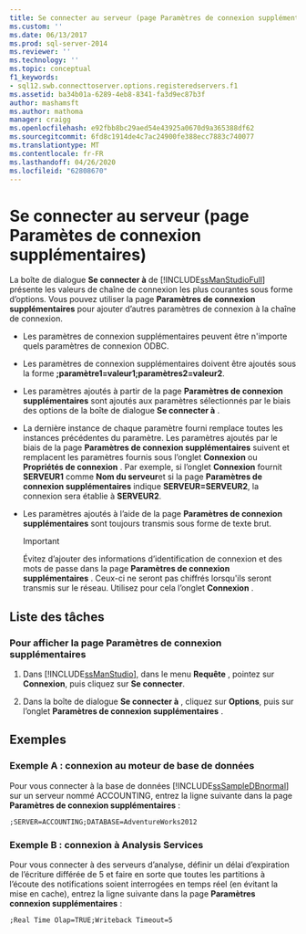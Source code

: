 ```yaml
---
title: Se connecter au serveur (page Paramètres de connexion supplémentaires) | Microsoft Docs
ms.custom: ''
ms.date: 06/13/2017
ms.prod: sql-server-2014
ms.reviewer: ''
ms.technology: ''
ms.topic: conceptual
f1_keywords:
- sql12.swb.connecttoserver.options.registeredservers.f1
ms.assetid: ba34b01a-6289-4eb8-8341-fa3d9ec87b3f
author: mashamsft
ms.author: mathoma
manager: craigg
ms.openlocfilehash: e92fbb8bc29aed54e43925a0670d9a365388df62
ms.sourcegitcommit: 6fd8c1914de4c7ac24900fe388ecc7883c740077
ms.translationtype: MT
ms.contentlocale: fr-FR
ms.lasthandoff: 04/26/2020
ms.locfileid: "62808670"
---
```

# <a name="connect-to-server-additional-connection-parameters-page"></a>Se connecter au serveur (page Paramètes de connexion supplémentaires)
  La boîte de dialogue **Se connecter à** de [!INCLUDE[ssManStudioFull](../includes/ssmanstudiofull-md.md)] présente les valeurs de chaîne de connexion les plus courantes sous forme d’options. Vous pouvez utiliser la page **Paramètres de connexion supplémentaires** pour ajouter d’autres paramètres de connexion à la chaîne de connexion.  
  
-   Les paramètres de connexion supplémentaires peuvent être n'importe quels paramètres de connexion ODBC.  
  
-   Les paramètres de connexion supplémentaires doivent être ajoutés sous la forme **;paramètre1=valeur1;paramètres2=valeur2**.  
  
-   Les paramètres ajoutés à partir de la page **Paramètres de connexion supplémentaires** sont ajoutés aux paramètres sélectionnés par le biais des options de la boîte de dialogue **Se connecter à** .  
  
-   La dernière instance de chaque paramètre fourni remplace toutes les instances précédentes du paramètre. Les paramètres ajoutés par le biais de la page **Paramètres de connexion supplémentaires** suivent et remplacent les paramètres fournis sous l’onglet **Connexion** ou **Propriétés de connexion** . Par exemple, si l’onglet **Connexion** fournit **SERVEUR1** comme **Nom du serveur**et si la page **Paramètres de connexion supplémentaires** indique **SERVEUR=SERVEUR2**, la connexion sera établie à **SERVEUR2**.  
  
-   Les paramètres ajoutés à l’aide de la page **Paramètres de connexion supplémentaires** sont toujours transmis sous forme de texte brut.  
  
    > [!IMPORTANT]  
    >  Évitez d’ajouter des informations d’identification de connexion et des mots de passe dans la page **Paramètres de connexion supplémentaires** . Ceux-ci ne seront pas chiffrés lorsqu'ils seront transmis sur le réseau. Utilisez pour cela l’onglet **Connexion** .  
  
## <a name="task-list"></a>Liste des tâches  
  
### <a name="to-show-the-additional-connection-parameters-page"></a>Pour afficher la page Paramètres de connexion supplémentaires  
  
1.  Dans [!INCLUDE[ssManStudio](../includes/ssmanstudio-md.md)], dans le menu **Requête** , pointez sur **Connexion**, puis cliquez sur **Se connecter**.  
  
2.  Dans la boîte de dialogue **Se connecter à** , cliquez sur **Options**, puis sur l’onglet **Paramètres de connexion supplémentaires** .  
  
## <a name="examples"></a>Exemples  
  
### <a name="example-a-connecting-to-the-database-engine"></a>Exemple A : connexion au moteur de base de données  
 Pour vous connecter à la base de données [!INCLUDE[ssSampleDBnormal](../includes/sssampledbnormal-md.md)] sur un serveur nommé ACCOUNTING, entrez la ligne suivante dans la page **Paramètres de connexion supplémentaires** :  
  
```  
;SERVER=ACCOUNTING;DATABASE=AdventureWorks2012  
```  
  
### <a name="example-b-connecting-to-analysis-services"></a>Exemple B : connexion à Analysis Services  
 Pour vous connecter à des serveurs d’analyse, définir un délai d’expiration de l’écriture différée de 5 et faire en sorte que toutes les partitions à l’écoute des notifications soient interrogées en temps réel (en évitant la mise en cache), entrez la ligne suivante dans la page **Paramètres connexion supplémentaires** :  
  
```  
;Real Time Olap=TRUE;Writeback Timeout=5  
```  
  
  
